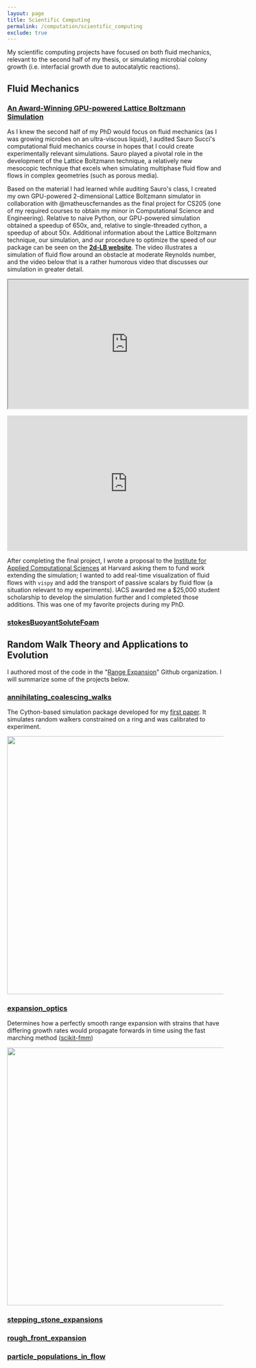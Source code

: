 ```yaml
---
layout: page
title: Scientific Computing
permalink: /computation/scientific_computing
exclude: true
---
```


My scientific computing projects have focused on both fluid mechanics, relevant to the second half of my thesis, or simulating microbial colony growth (i.e. interfacial growth due to autocatalytic reactions).

## Fluid Mechanics

### [An Award-Winning GPU-powered Lattice Boltzmann Simulation](https://github.com/btweinstein/2d-lb)

As I knew the second half of my PhD would focus on fluid mechanics (as I was growing microbes on an ultra-viscous liquid), I audited Sauro Succi's computational fluid mechanics course in hopes that I could create experimentally relevant simulations.  Sauro played a pivotal role in the development of the Lattice Boltzmann technique, a relatively new mesocopic technique that excels when simulating multiphase fluid flow and flows in complex geometries (such as porous media). 

Based on the material I had learned while auditing Sauro's class, I created my own GPU-powered 2-dimensional Lattice Boltzmann simulator in collaboration with @matheuscfernandes as the final project for CS205 (one of my required courses to obtain my minor in Computational Science and Engineering). Relative to naive Python, our GPU-powered simulation obtained a speedup of 650x, and, relative to single-threaded cython, a speedup of about 50x. Additional information about the Lattice Boltzmann technique, our simulation, and our procedure to optimize the speed of our package can be seen on the [**2d-LB website**](https://sites.google.com/site/latticeboltzmannmethodcs205/). The video illustrates a simulation of fluid flow around an obstacle at moderate Reynolds number, and the video below that is a rather humorous video that discusses our simulation in greater detail.

<p align="center">
<iframe src="https://docs.google.com/file/d/0ByRswVj1mkw-eFp2WDFfUVdnT0U/preview" width="560" height="300"></iframe>
</p>

<p align="center">
<iframe width="560" height="315" src="https://www.youtube.com/embed/Py2hT0Y7gJ4" frameborder="0" allowfullscreen></iframe>
</p>


After completing the final project, I wrote a proposal to the [Institute for Applied Computational Sciences](https://iacs.seas.harvard.edu/) at Harvard asking them to fund work extending the simulation; I wanted to add real-time visualization of fluid flows with `vispy` and add the transport of passive scalars by fluid flow (a situation relevant to my experiments). IACS awarded me a $25,000 student scholarship to develop the simulation further and I completed those additions. This was one of my favorite projects during my PhD.




### [stokesBuoyantSoluteFoam](https://github.com/btweinstein/stokesBuoyantSoluteFoam)

## Random Walk Theory and Applications to Evolution

I authored most of the code in the "[Range Expansion](https://github.com/range-expansions)" Github organization. I will summarize some of the projects below.

### [annihilating_coalescing_walks](https://github.com/Range-Expansions/annihilating_coalescing_walks)

The Cython-based simulation package developed for my [first paper](https://www.biorxiv.org/content/early/2017/06/07/145631). 
It simulates random walkers constrained on a ring and was calibrated to experiment.

<p align="center">
<img src="../images/resized/annihilating_coalescing_random_walkers.png" width="600">
</p>

### [expansion_optics](https://github.com/Range-Expansions/expansion_optics)

Determines how a perfectly smooth range expansion with strains that have
 differing growth rates would propagate forwards in time using the fast marching
 method ([scikit-fmm](https://github.com/scikit-fmm/scikit-fmm)) 
 
 <p align="center">
<img src="../images/resized/geo_optics_alone.png" width="600">
</p>

### [stepping_stone_expansions](https://github.com/Range-Expansions/stepping_stone_expansions/blob/master/docs/examples_of_use.ipynb)

### [rough_front_expansion](https://github.com/Range-Expansions/rough_front_expansion)

### [particle_populations_in_flow](https://github.com/Range-Expansions/particle_populations_in_flow)
